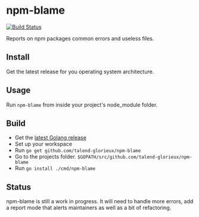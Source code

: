 # npm-blame

[![Build Status](https://travis-ci.org/talend-glorieux/npm-blame.svg?branch=master)](https://travis-ci.org/talend-glorieux/npm-blame)

Reports on npm packages common errors and useless files.

## Install

Get the latest release for you operating system architecture.

## Usage

Run `npm-blame` from inside your project's node_module folder.

## Build 
* Get the [latest Golang release](https://golang.org/dl/)
* Set up your workspace
* Run `go get github.com/talend-glorieux/npm-blame` 
* Go to the projects folder. `$GOPATH/src/github.com/talend-glorieux/npm-blame`
* Run `go install ./cmd/npm-blame`

## Status

npm-blame is still a work in progress. It will need to handle more errors, add a
report mode that alerts maintainers as well as a bit of refactoring.
